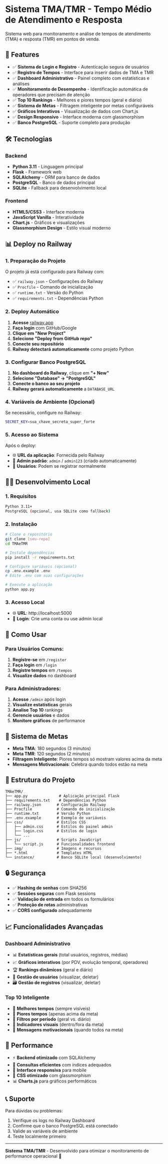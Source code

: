 # Sistema TMA/TMR - Tempo Médio de Atendimento e Resposta

Sistema web para monitoramento e análise de tempos de atendimento (TMA) e resposta (TMR) em pontos de venda.

## 🚀 Features

- ✅ **Sistema de Login e Registro** - Autenticação segura de usuários
- ✅ **Registro de Tempos** - Interface para inserir dados de TMA e TMR
- ✅ **Dashboard Administrativo** - Painel completo com estatísticas e análises
- ✅ **Monitoramento de Desempenho** - Identificação automática de operadores que precisam de atenção
- ✅ **Top 10 Rankings** - Melhores e piores tempos (geral e diário)
- ✅ **Sistema de Metas** - Filtragem inteligente por metas configuráveis
- ✅ **Gráficos Interativos** - Visualização de dados com Chart.js
- ✅ **Design Responsivo** - Interface moderna com glassmorphism
- ✅ **Banco PostgreSQL** - Suporte completo para produção

## 🛠️ Tecnologias

### Backend
- **Python 3.11** - Linguagem principal
- **Flask** - Framework web
- **SQLAlchemy** - ORM para banco de dados
- **PostgreSQL** - Banco de dados principal
- **SQLite** - Fallback para desenvolvimento local

### Frontend
- **HTML5/CSS3** - Interface moderna
- **JavaScript Vanilla** - Interatividade
- **Chart.js** - Gráficos e visualizações
- **Glassmorphism Design** - Estilo visual moderno

## 📊 Deploy no Railway

### 1. Preparação do Projeto

O projeto já está configurado para Railway com:
- ✅ `railway.json` - Configurações do Railway
- ✅ `Procfile` - Comando de inicialização
- ✅ `runtime.txt` - Versão do Python
- ✅ `requirements.txt` - Dependências Python

### 2. Deploy Automático

1. **Acesse** [railway.app](https://railway.app)
2. **Faça login** com GitHub/Google
3. **Clique em "New Project"**
4. **Selecione "Deploy from GitHub repo"**
5. **Conecte seu repositório**
6. **Railway detectará automaticamente** como projeto Python

### 3. Configurar Banco PostgreSQL

1. **No dashboard do Railway**, clique em **"+ New"**
2. **Selecione "Database" → "PostgreSQL"**
3. **Conecte o banco ao seu projeto**
4. **Railway gerará automaticamente** a `DATABASE_URL`

### 4. Variáveis de Ambiente (Opcional)

Se necessário, configure no Railway:
```bash
SECRET_KEY=sua_chave_secreta_super_forte
```

### 5. Acesso ao Sistema

Após o deploy:
- 🌐 **URL da aplicação**: Fornecida pelo Railway
- 👑 **Admin padrão**: `admin` / `admin123` (criado automaticamente)
- 📱 **Usuários**: Podem se registrar normalmente

## 🏃‍♂️ Desenvolvimento Local

### 1. Requisitos
```bash
Python 3.11+
PostgreSQL (opcional, usa SQLite como fallback)
```

### 2. Instalação
```bash
# Clone o repositório
git clone [seu-repo]
cd TMAeTMR

# Instale dependências
pip install -r requirements.txt

# Configure variáveis (opcional)
cp .env.example .env
# Edite .env com suas configurações

# Execute a aplicação
python app.py
```

### 3. Acesso Local
- 🌐 **URL**: http://localhost:5000
- 📱 **Login**: Crie uma conta ou use admin local

## 📱 Como Usar

### Para Usuários Comuns:
1. **Registre-se** em `/register`
2. **Faça login** em `/login`
3. **Registre tempos** em `/tempos`
4. **Visualize dados** no dashboard

### Para Administradores:
1. **Acesse** `/admin` após login
2. **Visualize estatísticas** gerais
3. **Analise Top 10** rankings
4. **Gerencie usuários** e dados
5. **Monitore gráficos** de performance

## 🎯 Sistema de Metas

- **Meta TMA**: 180 segundos (3 minutos)
- **Meta TMR**: 120 segundos (2 minutos)
- **Filtragem Inteligente**: Piores tempos só mostram valores acima da meta
- **Mensagens Motivacionais**: Celebra quando todos estão na meta

## 🔧 Estrutura do Projeto

```
TMAeTMR/
├── app.py              # Aplicação principal Flask
├── requirements.txt    # Dependências Python
├── railway.json       # Configuração Railway
├── Procfile           # Comando de inicialização
├── runtime.txt        # Versão Python
├── .env.example       # Exemplo de variáveis
├── css/               # Estilos CSS
│   ├── admin.css      # Estilos do painel admin
│   ├── login.css      # Estilos de login
│   └── ...
├── js/                # Scripts JavaScript
│   └── script.js      # Funcionalidades frontend
├── img/               # Imagens e recursos
├── *.html             # Templates HTML
└── instance/          # Banco SQLite local (desenvolvimento)
```

## 🔒 Segurança

- ✅ **Hashing de senhas** com SHA256
- ✅ **Sessões seguras** com Flask sessions
- ✅ **Validação de entrada** em todos os formulários
- ✅ **Proteção de rotas** administrativas
- ✅ **CORS configurado** adequadamente

## 📈 Funcionalidades Avançadas

### Dashboard Administrativo
- 📊 **Estatísticas gerais** (total usuários, registros, médias)
- 📈 **Gráficos interativos** (por PDV, evolução temporal, operadores)
- 🏆 **Rankings dinâmicos** (geral e diário)
- 👥 **Gestão de usuários** (visualizar, deletar)
- 🗃️ **Gestão de registros** (visualizar, deletar)

### Top 10 Inteligente
- 🥇 **Melhores tempos** (sempre visíveis)
- 🚨 **Piores tempos** (apenas acima da meta)
- 📅 **Filtros por período** (geral vs. diário)
- 🎯 **Indicadores visuais** (dentro/fora da meta)
- 🎉 **Mensagens motivacionais** (quando todos na meta)

## 🚀 Performance

- ⚡ **Backend otimizado** com SQLAlchemy
- 🔄 **Consultas eficientes** com índices adequados
- 📱 **Interface responsiva** para mobile
- 🎨 **CSS otimizado** com glassmorphism
- 📊 **Charts.js** para gráficos performáticos

## 📞 Suporte

Para dúvidas ou problemas:
1. Verifique os logs no Railway Dashboard
2. Confirme que o banco PostgreSQL está conectado
3. Valide as variáveis de ambiente
4. Teste localmente primeiro

---

**Sistema TMA/TMR** - Desenvolvido para otimizar o monitoramento de performance operacional 🚀
